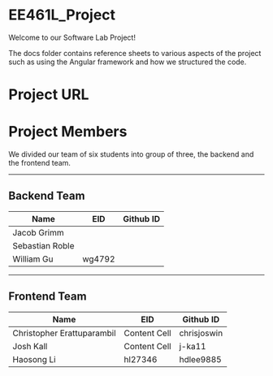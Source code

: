 # EE461L_Project
Welcome to our Software Lab Project!

The docs folder contains reference sheets to various aspects of the project such as using the Angular framework and how we structured the code.

# Project URL


# Project Members

We divided our team of six students into group of three, the backend and the frontend team. 

----------------------------------------------
Backend Team
----------------------------------------------
Name            | EID            |Github ID
-------------   | -------------  | -------------
Jacob Grimm     |  |
Sebastian Roble |  |
William Gu      | wg4792   |

----------------------------------------------
Frontend Team
----------------------------------------------
Name            | EID            |Github ID
-------------   | -------------  | -------------
Christopher Erattuparambil    | Content Cell   |chrisjoswin
Josh Kall | Content Cell   |j-ka11
Haosong Li      | hl27346   | hdlee9885

